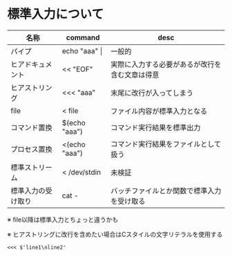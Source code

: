 # 標準入力について

名称|command|desc
-|-|-
パイプ|echo "aaa" \||一般的
ヒアドキュメント|<< "EOF"|実際に入力する必要があるが改行を含む文章は得意
ヒアストリング|<<< "aaa"|末尾に改行が入ってしまう
file|< file|ファイル内容が標準入力となる
コマンド置換|$(echo "aaa")|コマンド実行結果を標準出力
プロセス置換|<(echo "aaa")|コマンド実行結果をファイルとして扱う
標準ストリーム|< /dev/stdin|未検証
標準入力の受け取り|cat -|バッチファイルとか関数で標準入力を受け取る

※ file以降は標準入力とちょっと違うかも

※ ヒアストリングに改行を含めたい場合はCスタイルの文字リテラルを使用する

`<<< $'line1\nline2'`
